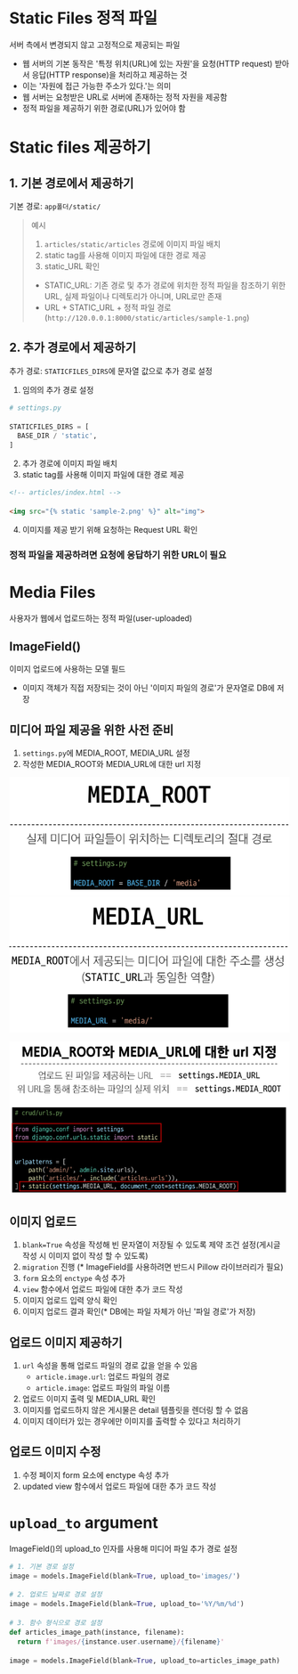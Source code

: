 # Static Files 정적 파일
서버 측에서 변경되지 않고 고정적으로 제공되는 파일

- 웹 서버의 기본 동작은 '특정 위치(URL)에 있는 자원'을 요청(HTTP request) 받아서 응답(HTTP response)을 처리하고 제공하는 것
- 이는 '자원에 접근 가능한 주소가 있다.'는 의미
- 웹 서버는 요청받은 URL로 서버에 존재하는 정적 자원을 제공함
- 정적 파일을 제공하기 위한 경로(URL)가 있어야 함

# Static files 제공하기
## 1. 기본 경로에서 제공하기
기본 경로: `app폴더/static/`

> 예시
> 1. `articles/static/articles` 경로에 이미지 파일 배치
> 2. static tag를 사용해 이미지 파일에 대한 경로 제공
> 3. static_URL 확인
> - STATIC_URL: 기존 경로 및 추가 경로에 위치한 정적 파일을 참조하기 위한 URL, 실제 파일이나 디렉토리가 아니며, URL로만 존재
> - URL + STATIC_URL + 정적 파일 경로(`http://120.0.0.1:8000/static/articles/sample-1.png`)  

## 2. 추가 경로에서 제공하기
추가 경로: `STATICFILES_DIRS`에 문자열 값으로 추가 경로 설정

1. 임의의 추가 경로 설정
```py
# settings.py

STATICFILES_DIRS = [
  BASE_DIR / 'static',
]
```
2. 추가 경로에 이미지 파일 배치
3. static tag를 사용해 이미지 파일에 대한 경로 제공
```html
<!-- articles/index.html -->

<img src="{% static 'sample-2.png' %}" alt="img">
```
4. 이미지를 제공 받기 위해 요청하는 Request URL 확인

### 정적 파일을 제공하려면 요청에 응답하기 위한 URL이 필요

# Media Files
사용자가 웹에서 업로드하는 정적 파일(user-uploaded)

## ImageField()
이미지 업로드에 사용하는 모델 필드
- 이미지 객체가 직접 저장되는 것이 아닌 '이미지 파일의 경로'가 문자열로 DB에 저장

## 미디어 파일 제공을 위한 사전 준비
1. `settings.py`에 MEDIA_ROOT, MEDIA_URL 설정
2. 작성한 MEDIA_ROOT와 MEDIA_URL에 대한 url 지정

![MEDIA_ROOT](image.png)
![MEDIA_URL](image-1.png)

![URL](image-2.png)

## 이미지 업로드
1. `blank=True` 속성을 작성해 빈 문자열이 저장될 수 있도록 제약 조건 설정(게시글 작성 시 이미지 없이 작성 할 수 있도록)
2. `migration` 진행 (* ImageField를 사용하려면 반드시 Pillow 라이브러리가 필요)
3. `form` 요소의 `enctype` 속성 추가
4. `view` 함수에서 업로드 파일에 대한 추가 코드 작성
5. 이미지 업로드 입력 양식 확인
6. 이미지 업로드 결과 확인(* DB에는 파일 자체가 아닌 '파일 경로'가 저장)

## 업로드 이미지 제공하기
1. `url` 속성을 통해 업로드 파일의 경로 값을 얻을 수 있음
   - `article.image.url`: 업로드 파일의 경로
   - `article.image`: 업로드 파일의 파일 이름
2. 업로드 이미지 출력 및 MEDIA_URL 확인
3. 이미지를 업로드하지 않은 게시물은 detail 템플릿을 렌더링 할 수 없음
4. 이미지 데이터가 있는 경우에만 이미지를 출력할 수 있다고 처리하기

## 업로드 이미지 수정
1. 수정 페이지 form 요소에 enctype 속성 추가
2. updated view 함수에서 업로드 파일에 대한 추가 코드 작성

# `upload_to` argument
ImageField()의 upload_to 인자를 사용해 미디어 파일 추가 경로 설정
```py
# 1. 기본 경로 설정
image = models.ImageField(blank=True, upload_to='images/')

# 2. 업로드 날짜로 경로 설정
image = models.ImageField(blank=True, upload_to='%Y/%m/%d')

# 3. 함수 형식으로 경로 설정
def articles_image_path(instance, filename):
  return f'images/{instance.user.username}/{filename}'

image = models.ImageField(blank=True, upload_to=articles_image_path)
```
